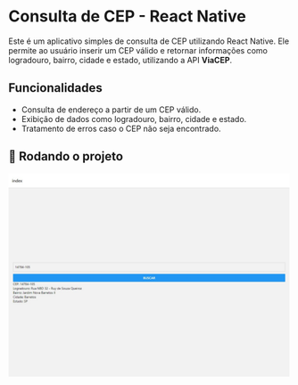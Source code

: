 # Consulta de CEP - React Native

Este é um aplicativo simples de consulta de CEP utilizando React Native. Ele permite ao usuário inserir um CEP válido e retornar informações como logradouro, bairro, cidade e estado, utilizando a API **ViaCEP**.

## Funcionalidades

- Consulta de endereço a partir de um CEP válido.
- Exibição de dados como logradouro, bairro, cidade e estado.
- Tratamento de erros caso o CEP não seja encontrado.

## 🚀 Rodando o projeto
![Screenshot do App em Funcionamento](./assets/screenshot.png.jpg)